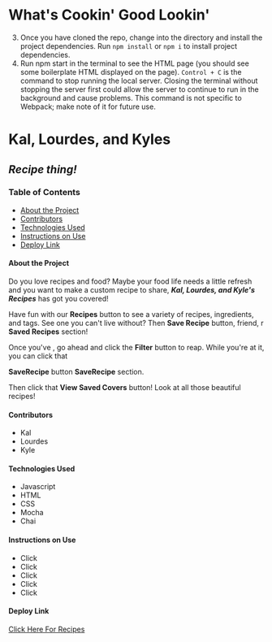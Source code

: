 # What's Cookin' Good Lookin'

3. Once you have cloned the repo, change into the directory and install the project dependencies. Run `npm install` or `npm i` to install project dependencies.
4. Run npm start in the terminal to see the HTML page (you should see some boilerplate HTML displayed on the page). `Control + C` is the command to stop running the local server. Closing the terminal without stopping the server first could allow the server to continue to run in the background and cause problems. This command is not specific to Webpack; make note of it for future use.

# Kal, Lourdes, and Kyles
## *Recipe thing!*

### Table of Contents
- [About the Project](#about-the-project)
- [Contributors](#contributors)
- [Technologies Used](#technologies-used)
- [Instructions on Use](#instructions-on-use)
- [Deploy Link](#deploy-link)

#### About the Project
Do you love recipes and food?
Maybe your food life needs a little refresh and you want to make a custom recipe to
share, **___Kal, Lourdes, and Kyle's Recipes___**
has got you covered!

Have fun with our **Recipes** button to see a variety of recipes,
ingredients, and tags. See one you can't live without? Then **Save Recipe** button, friend, r **Saved Recipes** section!

Once you've , go ahead and click the **Filter**
button to reap. While you're at it, you can click that

**SaveRecipe** button  **SaveRecipe** section.

 Then click that **View Saved Covers** button!
 Look at all those beautiful recipes!  


#### Contributors
 - Kal
 - Lourdes
 - Kyle

#### Technologies Used
- Javascript
- HTML
- CSS
- Mocha
- Chai

#### Instructions on Use
- Click
- Click
- Click
- Click
- Click

#### Deploy Link
 [Click Here For Recipes](https://)
